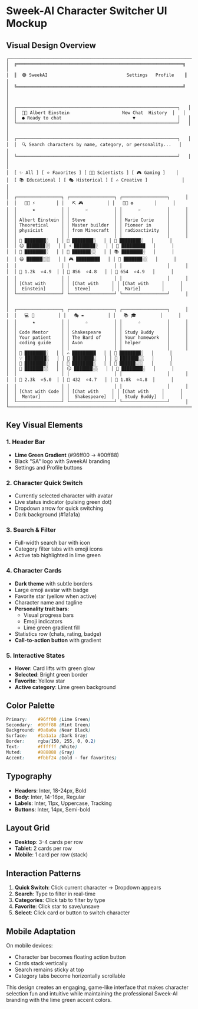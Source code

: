 # Sweek-AI Character Switcher UI Mockup

## Visual Design Overview

```
┌─────────────────────────────────────────────────────────────────────┐
│  ╔═══════════════════════════════════════════════════════════════╗  │
│  ║  🟢 SweekAI                              Settings   Profile    ║  │
│  ╚═══════════════════════════════════════════════════════════════╝  │
│                                                                      │
│  ┌─────────────────────────────────────────────────────────────┐   │
│  │  🧑‍🔬 Albert Einstein                    New Chat  History  │   │
│  │  ● Ready to chat                           ▼                │   │
│  └─────────────────────────────────────────────────────────────┘   │
│                                                                      │
│  ┌─────────────────────────────────────────────────────────────┐   │
│  │  🔍 Search characters by name, category, or personality...   │   │
│  └─────────────────────────────────────────────────────────────┘   │
│                                                                      │
│  [ ✨ All ] [ ⭐ Favorites ] [ 🧑‍🔬 Scientists ] [ 🎮 Gaming ]    │
│  [ 📚 Educational ] [ 🎭 Historical ] [ ✍️ Creative ]             │
│                                                                      │
│  ┌─────────────────┐ ┌─────────────────┐ ┌─────────────────┐      │
│  │   🧑‍🔬 ⚡        │ │   ⛏️ 🎮         │ │   👩‍🔬 ☢️        │      │
│  │      ★          │ │      ☆          │ │      ☆          │      │
│  │                 │ │                 │ │                 │      │
│  │ Albert Einstein │ │ Steve           │ │ Marie Curie     │      │
│  │ Theoretical     │ │ Master builder  │ │ Pioneer in      │      │
│  │ physicist       │ │ from Minecraft  │ │ radioactivity   │      │
│  │                 │ │                 │ │                 │      │
│  │ 🧠 ████████░   │ │ 🎨 ████████░   │ │ 💪 ████████░   │      │
│  │ 😊 ███████░░   │ │ ⚡ ████████░   │ │ 🔬 █████████   │      │
│  │ 🎯 ████████░   │ │ 🤝 ███████░░   │ │ 📚 ████████░   │      │
│  │ 😄 ██████░░░   │ │ 🎮 █████████   │ │ 🌟 ███████░░   │      │
│  │                 │ │                 │ │                 │      │
│  │ 💬 1.2k  ⭐4.9  │ │ 💬 856  ⭐4.8   │ │ 💬 654  ⭐4.9   │      │
│  │                 │ │                 │ │                 │      │
│  │ [Chat with      │ │ [Chat with     │ │ [Chat with     │      │
│  │  Einstein]      │ │  Steve]        │ │  Marie]        │      │
│  └─────────────────┘ └─────────────────┘ └─────────────────┘      │
│                                                                      │
│  ┌─────────────────┐ ┌─────────────────┐ ┌─────────────────┐      │
│  │   💻 🚀         │ │   🎭 ✒️         │ │   📚 🎓         │      │
│  │      ★          │ │      ☆          │ │      ☆          │      │
│  │                 │ │                 │ │                 │      │
│  │ Code Mentor     │ │ Shakespeare     │ │ Study Buddy     │      │
│  │ Your patient    │ │ The Bard of     │ │ Your homework   │      │
│  │ coding guide    │ │ Avon            │ │ helper          │      │
│  │                 │ │                 │ │                 │      │
│  │ 🧘 ████████░   │ │ ✍️ █████████   │ │ 🤗 ████████░   │      │
│  │ 💡 ████████░   │ │ 🎨 ████████░   │ │ 📝 ███████░░   │      │
│  │ 🎯 ████████░   │ │ 🎪 ████████░   │ │ 🎯 ██████░░░   │      │
│  │ 🎉 ███████░░   │ │ 😏 ███████░░   │ │ 🌟 ████████░   │      │
│  │                 │ │                 │ │                 │      │
│  │ 💬 2.3k  ⭐5.0  │ │ 💬 432  ⭐4.7   │ │ 💬 1.8k  ⭐4.8  │      │
│  │                 │ │                 │ │                 │      │
│  │ [Chat with Code │ │ [Chat with     │ │ [Chat with     │      │
│  │  Mentor]        │ │  Shakespeare]  │ │  Study Buddy]  │      │
│  └─────────────────┘ └─────────────────┘ └─────────────────┘      │
└─────────────────────────────────────────────────────────────────────┘
```

## Key Visual Elements

### 1. **Header Bar**
- **Lime Green Gradient** (#96ff00 → #00ff88)
- Black "SA" logo with SweekAI branding
- Settings and Profile buttons

### 2. **Character Quick Switch**
- Currently selected character with avatar
- Live status indicator (pulsing green dot)
- Dropdown arrow for quick switching
- Dark background (#1a1a1a)

### 3. **Search & Filter**
- Full-width search bar with icon
- Category filter tabs with emoji icons
- Active tab highlighted in lime green

### 4. **Character Cards**
- **Dark theme** with subtle borders
- Large emoji avatar with badge
- Favorite star (yellow when active)
- Character name and tagline
- **Personality trait bars**:
  - Visual progress bars
  - Emoji indicators
  - Lime green gradient fill
- Statistics row (chats, rating, badge)
- **Call-to-action button** with gradient

### 5. **Interactive States**
- **Hover**: Card lifts with green glow
- **Selected**: Bright green border
- **Favorite**: Yellow star
- **Active category**: Lime green background

## Color Palette

```css
Primary:    #96ff00 (Lime Green)
Secondary:  #00ff88 (Mint Green)
Background: #0a0a0a (Near Black)
Surface:    #1a1a1a (Dark Gray)
Border:     rgba(150, 255, 0, 0.2)
Text:       #ffffff (White)
Muted:      #888888 (Gray)
Accent:     #fbbf24 (Gold - for favorites)
```

## Typography

- **Headers**: Inter, 18-24px, Bold
- **Body**: Inter, 14-16px, Regular
- **Labels**: Inter, 11px, Uppercase, Tracking
- **Buttons**: Inter, 14px, Semi-bold

## Layout Grid

- **Desktop**: 3-4 cards per row
- **Tablet**: 2 cards per row
- **Mobile**: 1 card per row (stack)

## Interaction Patterns

1. **Quick Switch**: Click current character → Dropdown appears
2. **Search**: Type to filter in real-time
3. **Categories**: Click tab to filter by type
4. **Favorite**: Click star to save/unsave
5. **Select**: Click card or button to switch character

## Mobile Adaptation

On mobile devices:
- Character bar becomes floating action button
- Cards stack vertically
- Search remains sticky at top
- Category tabs become horizontally scrollable

This design creates an engaging, game-like interface that makes character selection fun and intuitive while maintaining the professional Sweek-AI branding with the lime green accent colors.